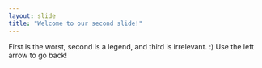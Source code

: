 ```yaml
---
layout: slide
title: "Welcome to our second slide!"
---
```

First is the worst, second is a legend, and third is irrelevant. :)
Use the left arrow to go back!
